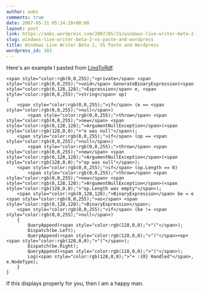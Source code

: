```yaml
---
author: aabs
comments: true
date: 2007-05-31 05:24:28+00:00
layout: post
link: https://aabs.wordpress.com/2007/05/31/windows-live-writer-beta-2-vs-paste-and-wordpress/
slug: windows-live-writer-beta-2-vs-paste-and-wordpress
title: Windows Live Writer Beta 2, VS Paste and Wordpress
wordpress_id: 383
---
```


Here's an example I pasted from [LinqToRdf](http://code.google.com/p/linqtordf/).
    
    <span style="color:rgb(0,0,255);">private</span> <span style="color:rgb(0,0,255);">void</span> GenerateBinaryExpression(<span style="color:rgb(0,128,128);">Expression</span> e, <span style="color:rgb(0,0,255);">string</span> op)
    {
        <span style="color:rgb(0,0,255);">if</span> (e == <span style="color:rgb(0,0,255);">null</span>)
            <span style="color:rgb(0,0,255);">throw</span> <span style="color:rgb(0,0,255);">new</span> <span style="color:rgb(0,128,128);">ArgumentNullException</span>(<span style="color:rgb(128,0,0);">"e was null"</span>);
        <span style="color:rgb(0,0,255);">if</span> (op == <span style="color:rgb(0,0,255);">null</span>)
            <span style="color:rgb(0,0,255);">throw</span> <span style="color:rgb(0,0,255);">new</span> <span style="color:rgb(0,128,128);">ArgumentNullException</span>(<span style="color:rgb(128,0,0);">"op was null"</span>);
        <span style="color:rgb(0,0,255);">if</span> (op.Length == 0)
            <span style="color:rgb(0,0,255);">throw</span> <span style="color:rgb(0,0,255);">new</span> <span style="color:rgb(0,128,128);">ArgumentNullException</span>(<span style="color:rgb(128,0,0);">"op.Length was empty"</span>);
        <span style="color:rgb(0,128,128);">BinaryExpression</span> be = e <span style="color:rgb(0,0,255);">as</span> <span style="color:rgb(0,128,128);">BinaryExpression</span>;
        <span style="color:rgb(0,0,255);">if</span> (be != <span style="color:rgb(0,0,255);">null</span>)
        {
            QueryAppend(<span style="color:rgb(128,0,0);">"("</span>);
            Dispatch(be.Left);
            QueryAppend(<span style="color:rgb(128,0,0);">")"</span>+op+<span style="color:rgb(128,0,0);">"("</span>);
            Dispatch(be.Right);
            QueryAppend(<span style="color:rgb(128,0,0);">")"</span>);
            Log(<span style="color:rgb(128,0,0);">"+ :{0} Handled"</span>, e.NodeType);
        }
    }




If this displays properly for you, then I am a happy man.

[](http://11011.net/software/vspaste)
